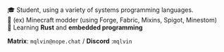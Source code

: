 🎓 Student, using a variety of systems programming languages.
<br>
🔨 (ex) Minecraft modder (using Forge, Fabric, Mixins, Spigot, Minestom)
<br>
🌱 Learning **Rust** and **embedded programming**
<br>

**Matrix**: `mqlvin@nope.chat` / **Discord** :`mqlvin`
